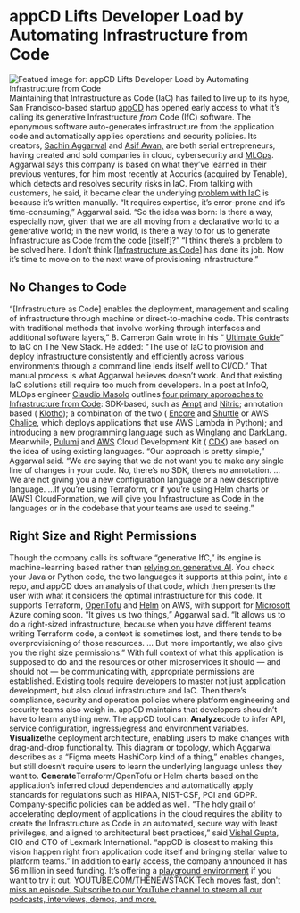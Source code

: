 # appCD Lifts Developer Load by Automating Infrastructure from Code
![Featued image for: appCD Lifts Developer Load by Automating Infrastructure from Code](https://cdn.thenewstack.io/media/2024/03/a6a369fe-appcdlogo-1024x407.png)
Maintaining that Infrastructure as Code (IaC) has failed to live up to its hype, San Francisco-based startup
[appCD](https://appcd.com/) has opened early access to what it’s calling its generative Infrastructure *from* Code (IfC) software.
The eponymous software auto-generates infrastructure from the application code and automatically applies operations and security policies.
Its creators,
[Sachin Aggarwal](https://www.linkedin.com/in/sachinyaggarwal/) and [Asif Awan,](https://www.linkedin.com/in/asifawan/) are both serial entrepreneurs, having created and sold companies in cloud, cybersecurity and [MLOps](https://thenewstack.io/what-is-mlops/).
Aggarwal says this company is based on what they’ve learned in their previous ventures, for him most recently at Accurics (acquired by Tenable), which detects and resolves security risks in IaC.
From talking with customers, he said, it became clear the underlying
[problem with IaC](https://thenewstack.io/a-brief-devops-history-the-roots-of-infrastructure-as-code/) is because it’s written manually.
“It requires expertise, it’s error-prone and it’s time-consuming,” Aggarwal said. “So the idea was born: Is there a way, especially now, given that we are all moving from a declarative world to a generative world; in the new world, is there a way to for us to generate Infrastructure as Code from the code [itself]?”
“I think there’s a problem to be solved here. I don’t think
[[Infrastructure as Code](https://thenewstack.io/infrastructure-as-code-evolution-and-practice/)] has done its job. Now it’s time to move on to the next wave of provisioning infrastructure.”
## No Changes to Code
“[Infrastructure as Code] enables the deployment, management and scaling of infrastructure through machine or direct-to-machine code. This contrasts with traditional methods that involve working through interfaces and additional software layers,” B. Cameron Gain wrote in his “
[Ultimate Guide](https://thenewstack.io/infrastructure-as-code-the-ultimate-guide/)” to IaC on The New Stack.
He added: “The use of IaC to provision and deploy infrastructure consistently and efficiently across various environments through a command line lends itself well to CI/CD.”
That manual process is what Aggarwal believes doesn’t work. And that existing IaC solutions still require too much from developers.
In a post at InfoQ, MLOps engineer
[Claudio Masolo](https://www.linkedin.com/in/cmasolo/) outlines [four primary approaches to Infrastructure from Code](https://www.infoq.com/news/2023/02/infrastructure-code-cloud-manage/): SDK-based, such as [Ampt](https://getampt.com/) and [Nitric](https://nitric.io?utm_content=inline-mention); annotation based ( [Klotho](https://klo.dev/)); a combination of the two ( [Encore](https://encore.dev/) and [Shuttle](https://www.shuttle.rs/) or AWS [Chalice](https://github.com/aws/chalice), which deploys applications that use AWS Lambda in Python); and introducing a new programming language such as [Winglang](https://www.winglang.io/) and [DarkLang](https://darklang.com/). Meanwhile, [Pulumi](https://www.pulumi.com?utm_content=inline-mention) and [AWS](https://aws.amazon.com/?utm_content=inline-mention) Cloud Development Kit ( [CDK](https://github.com/aws/aws-cdk)) are based on the idea of using existing languages.
“Our approach is pretty simple,” Aggarwal said. “We are saying that we do not want you to make any single line of changes in your code. No, there’s no SDK, there’s no annotation. … We are not giving you a new configuration language or a new descriptive language. …If you’re using Terraform, or if you’re using Helm charts or [AWS] CloudFormation, we will give you Infrastructure as Code in the languages or in the codebase that your teams are used to seeing.”
## Right Size and Right Permissions
Though the company calls its software “generative IfC,” its engine is machine-learning based rather than
[relying on generative AI](https://thenewstack.io/generative-ai-tools-for-infrastructure-as-code/).
You check your Java or Python code, the two languages it supports at this point, into a repo, and appCD does an analysis of that code, which then presents the user with what it considers the optimal infrastructure for this code. It supports Terraform,
[OpenTofu](https://thenewstack.io/opentofu-1-6-general-availability-open-source-infrastructure-as-code/) and [Helm](https://thenewstack.io/applying-kubernetes-security-best-practices-to-helm-charts/) on AWS, with support for [Microsoft](https://news.microsoft.com/?utm_content=inline-mention) Azure coming soon.
“It gives us two things,” Aggarwal said. “It allows us to do a right-sized infrastructure, because when you have different teams writing Terraform code, a context is sometimes lost, and there tends to be overprovisioning of those resources. … But more importantly, we also give you the right size permissions.”
With full context of what this application is supposed to do and the resources or other microservices it should — and should not — be communicating with, appropriate permissions are established.
Existing tools require developers to master not just application development, but also cloud infrastructure and IaC. Then there’s compliance, security and operation policies where platform engineering and security teams also weigh in. appCD maintains that developers shouldn’t have to learn anything new.
The appCD tool can:
**Analyze**code to infer API, service configuration, ingress/egress and environment variables. **Visualize**the deployment architecture, enabling users to make changes with drag-and-drop functionality. This diagram or topology, which Aggarwal describes as a “Figma meets HashiCorp kind of a thing,” enables changes, but still doesn’t require users to learn the underlying language unless they want to. **Generate**Terraform/OpenTofu or Helm charts based on the application’s inferred cloud dependencies and automatically apply standards for regulations such as HIPAA, NIST-CSF, PCI and GDPR. Company-specific policies can be added as well.
“The holy grail of accelerating deployment of applications in the cloud requires the ability to create the Infrastructure as Code in an automated, secure way with least privileges, and aligned to architectural best practices,” said
[Vishal Gupta](https://www.linkedin.com/in/vishal-gupta-046149/), CIO and CTO of Lexmark International. “appCD is closest to making this vision happen right from application code itself and bringing stellar value to platform teams.”
In addition to early access, the company announced it has $6 million in seed funding. It’s offering a
[playground environment](https://docs.appcd.io/getting-started/playground) if you want to try it out. [
YOUTUBE.COM/THENEWSTACK
Tech moves fast, don't miss an episode. Subscribe to our YouTube
channel to stream all our podcasts, interviews, demos, and more.
](https://youtube.com/thenewstack?sub_confirmation=1)